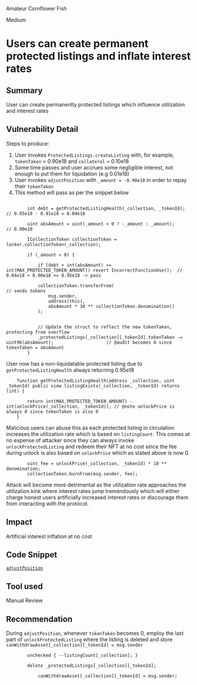 Amateur Cornflower Fish

Medium

# Users can create permanent protected listings and inflate interest rates

## Summary
User can create permanently protected listings which influence utilization and interest rates
## Vulnerability Detail
Steps to produce:  
1) User invokes `ProtectedListings.createListing` with, for example, `tokenTaken` = 0.90e18 and `collateral` = 0.10e18
2) Some time passes and user accrues some negligible interest, not enough to put them for liquidation (e.g 0.01e18)
3) User invokes `adjustPosition` with `_amount = -0.90e18` in order to repay their `tokenTaken`
4) This method will pass as per the snippet below
```solidity

        int debt = getProtectedListingHealth(_collection, _tokenId); // 0.95e18 - 0.91e18 = 0.04e18

        uint absAmount = uint(_amount < 0 ? -_amount : _amount);     // 0.90e18 

        ICollectionToken collectionToken = locker.collectionToken(_collection);

        if (_amount < 0) {

            if (debt + int(absAmount) >= int(MAX_PROTECTED_TOKEN_AMOUNT)) revert IncorrectFunctionUse();  // 0.04e18 + 0.90e18 >= 0.95e18 -> pass

            collectionToken.transferFrom(                                                                 // sends tokens
                msg.sender,
                address(this),
                absAmount * 10 ** collectionToken.denomination()
            );


            // Update the struct to reflect the new tokenTaken, protecting from overflow
            _protectedListings[_collection][_tokenId].tokenTaken -= uint96(absAmount);                    // @audit becomes 0 since tokenTaken = absAmount
        }
```
User now has a non-liquidatable protected listing due to `getProtectedListingHealth` always returning 0.95e18

```solidity
    function getProtectedListingHealth(address _collection, uint _tokenId) public view listingExists(_collection, _tokenId) returns (int) {

        return int(MAX_PROTECTED_TOKEN_AMOUNT) - int(unlockPrice(_collection, _tokenId)); // @note unlockPrice is always 0 since tokenTaken is also 0
    }
```
Malicious users can abuse this as each protected listing in circulation increases the utilization rate which is based on `listingCount`. This comes at no expense of attacker since they can always invoke `unlockProtectedListing` and redeem their NFT at no cost since the fee during unlock is also based on `unlockPrice` which as stated above is now 0.

```solidity
        uint fee = unlockPrice(_collection, _tokenId) * 10 ** denomination;
        collectionToken.burnFrom(msg.sender, fee);
```
Attack will become more detrimental as the utilization rate approaches the utilization kink where interest rates jump tremendously which will either charge honest users artificially increased interest rates or discourage them from interacting with the protocol.

## Impact
Artificial interest inflation at no cost 
## Code Snippet
[`adjustPosition`](https://github.com/sherlock-audit/2024-08-flayer/blob/0ec252cf9ef0f3470191dcf8318f6835f5ef688c/flayer/src/contracts/ProtectedListings.sol#L366)
## Tool used

Manual Review

## Recommendation
During `adjustPosition`, whenever `tokenTaken` becomes 0, employ the last part of `unlockProtectedListing` where the listing is deleted and store `canWithdrawAsset[_collection][_tokenId] = msg.sender`
```solidity
        unchecked { --listingCount[_collection]; }

        delete _protectedListings[_collection][_tokenId];

            canWithdrawAsset[_collection][_tokenId] = msg.sender;
        
```